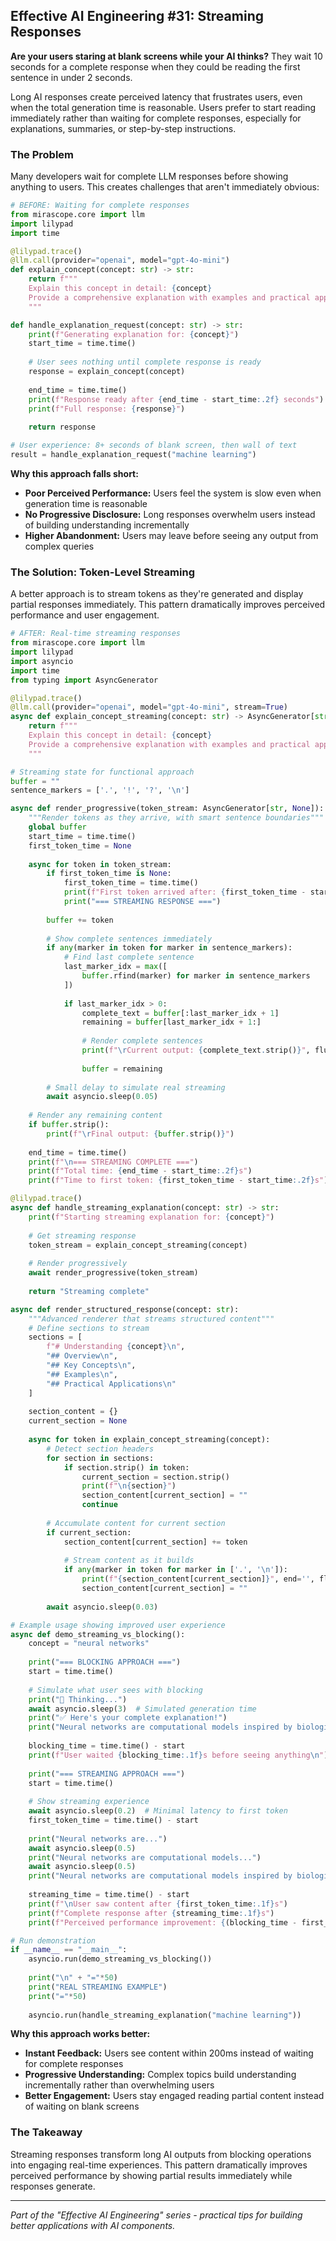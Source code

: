 ## Effective AI Engineering #31: Streaming Responses

**Are your users staring at blank screens while your AI thinks?** They wait 10 seconds for a complete response when they could be reading the first sentence in under 2 seconds.

Long AI responses create perceived latency that frustrates users, even when the total generation time is reasonable. Users prefer to start reading immediately rather than waiting for complete responses, especially for explanations, summaries, or step-by-step instructions.

### The Problem

Many developers wait for complete LLM responses before showing anything to users. This creates challenges that aren't immediately obvious:

```python
# BEFORE: Waiting for complete responses
from mirascope.core import llm
import lilypad
import time

@lilypad.trace()
@llm.call(provider="openai", model="gpt-4o-mini")
def explain_concept(concept: str) -> str:
    return f"""
    Explain this concept in detail: {concept}
    Provide a comprehensive explanation with examples and practical applications.
    """

def handle_explanation_request(concept: str) -> str:
    print(f"Generating explanation for: {concept}")
    start_time = time.time()
    
    # User sees nothing until complete response is ready
    response = explain_concept(concept)
    
    end_time = time.time()
    print(f"Response ready after {end_time - start_time:.2f} seconds")
    print(f"Full response: {response}")
    
    return response

# User experience: 8+ seconds of blank screen, then wall of text
result = handle_explanation_request("machine learning")
```

**Why this approach falls short:**

- **Poor Perceived Performance:** Users feel the system is slow even when generation time is reasonable
- **No Progressive Disclosure:** Long responses overwhelm users instead of building understanding incrementally
- **Higher Abandonment:** Users may leave before seeing any output from complex queries

### The Solution: Token-Level Streaming

A better approach is to stream tokens as they're generated and display partial responses immediately. This pattern dramatically improves perceived performance and user engagement.

```python
# AFTER: Real-time streaming responses
from mirascope.core import llm
import lilypad
import asyncio
import time
from typing import AsyncGenerator

@lilypad.trace()
@llm.call(provider="openai", model="gpt-4o-mini", stream=True)
async def explain_concept_streaming(concept: str) -> AsyncGenerator[str, None]:
    return f"""
    Explain this concept in detail: {concept}
    Provide a comprehensive explanation with examples and practical applications.
    """

# Streaming state for functional approach
buffer = ""
sentence_markers = ['.', '!', '?', '\n']

async def render_progressive(token_stream: AsyncGenerator[str, None]):
    """Render tokens as they arrive, with smart sentence boundaries"""
    global buffer
    start_time = time.time()
    first_token_time = None
    
    async for token in token_stream:
        if first_token_time is None:
            first_token_time = time.time()
            print(f"First token arrived after: {first_token_time - start_time:.2f}s")
            print("=== STREAMING RESPONSE ===")
        
        buffer += token
        
        # Show complete sentences immediately
        if any(marker in token for marker in sentence_markers):
            # Find last complete sentence
            last_marker_idx = max([
                buffer.rfind(marker) for marker in sentence_markers
            ])
            
            if last_marker_idx > 0:
                complete_text = buffer[:last_marker_idx + 1]
                remaining = buffer[last_marker_idx + 1:]
                
                # Render complete sentences
                print(f"\rCurrent output: {complete_text.strip()}", flush=True)
                
                buffer = remaining
        
        # Small delay to simulate real streaming
        await asyncio.sleep(0.05)
    
    # Render any remaining content
    if buffer.strip():
        print(f"\rFinal output: {buffer.strip()}")
    
    end_time = time.time()
    print(f"\n=== STREAMING COMPLETE ===")
    print(f"Total time: {end_time - start_time:.2f}s")
    print(f"Time to first token: {first_token_time - start_time:.2f}s")

@lilypad.trace()
async def handle_streaming_explanation(concept: str) -> str:
    print(f"Starting streaming explanation for: {concept}")
    
    # Get streaming response
    token_stream = explain_concept_streaming(concept)
    
    # Render progressively
    await render_progressive(token_stream)
    
    return "Streaming complete"

async def render_structured_response(concept: str):
    """Advanced renderer that streams structured content"""
    # Define sections to stream
    sections = [
        f"# Understanding {concept}\n",
        "## Overview\n",
        "## Key Concepts\n", 
        "## Examples\n",
        "## Practical Applications\n"
    ]
    
    section_content = {}
    current_section = None
    
    async for token in explain_concept_streaming(concept):
        # Detect section headers
        for section in sections:
            if section.strip() in token:
                current_section = section.strip()
                print(f"\n{section}")
                section_content[current_section] = ""
                continue
        
        # Accumulate content for current section
        if current_section:
            section_content[current_section] += token
            
            # Stream content as it builds
            if any(marker in token for marker in ['.', '\n']):
                print(f"{section_content[current_section]}", end='', flush=True)
                section_content[current_section] = ""
        
        await asyncio.sleep(0.03)

# Example usage showing improved user experience
async def demo_streaming_vs_blocking():
    concept = "neural networks"
    
    print("=== BLOCKING APPROACH ===")
    start = time.time()
    
    # Simulate what user sees with blocking
    print("🤔 Thinking...")
    await asyncio.sleep(3)  # Simulated generation time
    print("✅ Here's your complete explanation!")
    print("Neural networks are computational models inspired by biological neural networks...")
    
    blocking_time = time.time() - start
    print(f"User waited {blocking_time:.1f}s before seeing anything\n")
    
    print("=== STREAMING APPROACH ===")
    start = time.time()
    
    # Show streaming experience
    await asyncio.sleep(0.2)  # Minimal latency to first token
    first_token_time = time.time() - start
    
    print("Neural networks are...")
    await asyncio.sleep(0.5)
    print("Neural networks are computational models...")
    await asyncio.sleep(0.5) 
    print("Neural networks are computational models inspired by biological neural networks...")
    
    streaming_time = time.time() - start
    print(f"\nUser saw content after {first_token_time:.1f}s")
    print(f"Complete response after {streaming_time:.1f}s")
    print(f"Perceived performance improvement: {(blocking_time - first_token_time) / blocking_time * 100:.0f}%")

# Run demonstration
if __name__ == "__main__":
    asyncio.run(demo_streaming_vs_blocking())
    
    print("\n" + "="*50)
    print("REAL STREAMING EXAMPLE")
    print("="*50)
    
    asyncio.run(handle_streaming_explanation("machine learning"))
```

**Why this approach works better:**

- **Instant Feedback:** Users see content within 200ms instead of waiting for complete responses
- **Progressive Understanding:** Complex topics build understanding incrementally rather than overwhelming users
- **Better Engagement:** Users stay engaged reading partial content instead of waiting on blank screens

### The Takeaway

Streaming responses transform long AI outputs from blocking operations into engaging real-time experiences. This pattern dramatically improves perceived performance by showing partial results immediately while responses generate.

---
*Part of the "Effective AI Engineering" series - practical tips for building better applications with AI components.*
